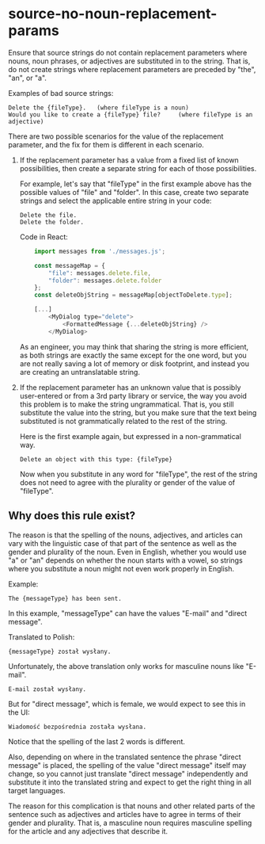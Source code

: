 # source-no-noun-replacement-params

Ensure that source strings do not contain replacement parameters where nouns, noun
phrases, or adjectives are substituted in to the string. That is, do not create
strings where replacement parameters are preceded by "the", "an", or "a".

Examples of bad source strings:

```plaintext
Delete the {fileType}.   (where fileType is a noun)
Would you like to create a {fileType} file?     (where fileType is an adjective)
```

There are two possible scenarios for the value of the replacement parameter, and the
fix for them is different in each scenario.

1. If the replacement parameter has a value from a fixed list of known possibilities,
   then create a separate string for each of those possibilities.

   For example, let's say that "fileType" in the first example above has the possible values
   of "file" and "folder". In this case, create two separate strings and select the
   applicable entire string in your code:

   ```plaintext
   Delete the file.
   Delete the folder.
   ```

   Code in React:

    ```javascript
        import messages from './messages.js';
    
        const messageMap = {
            "file": messages.delete.file,
            "folder": messages.delete.folder
        };
        const deleteObjString = messageMap[objectToDelete.type];
    
        [...]
            <MyDialog type="delete">
                <FormattedMessage {...deleteObjString} />
            </MyDialog>
    ```
    
    As an engineer, you may think that sharing the string is more efficient, as both strings
    are exactly the same except for the one word, but you are not really saving a lot of
    memory or disk footprint, and instead you are creating an untranslatable string.

2. If the replacement parameter has an unknown value that is possibly user-entered or
    from a 3rd party library or service, the way you avoid this problem is to make the string
    ungrammatical. That is, you still substitute the value into the string, but you make
    sure that the text being substituted is not grammatically related to the rest of the
    string.
    
    Here is the first example again, but expressed in a non-grammatical way.
    
    ```plaintext
    Delete an object with this type: {fileType}
    ```
    
    Now when you substitute in any word for "fileType", the rest of the string does not need
    to agree with the plurality or gender of the value of "fileType".

## Why does this rule exist?

The reason is that the spelling of the nouns, adjectives, and articles can vary with the
linguistic case of that part of the sentence as well as the gender and plurality of the
noun. Even in English, whether you would use "a" or "an" depends on whether the noun
starts with a vowel, so strings where you substitute a noun might not even work properly
in English.

Example:

```plaintext
The {messageType} has been sent.
```

In this example, "messageType" can have the values "E-mail" and "direct message".

Translated to Polish:

```plaintext
{messageType} został wysłany.
```

Unfortunately, the above translation only works for masculine nouns like "E-mail".

```plaintext
E-mail został wysłany.
```

But for "direct message", which is female, we would expect to see this in the UI:

```plaintext
Wiadomość bezpośrednia została wysłana.
```

Notice that the spelling of the last 2 words is different.

Also, depending on where in the translated sentence the phrase "direct message" is
placed, the spelling of the value "direct message" itself may change, so you cannot
just translate "direct message" independently and substitute it into the translated
string and expect to get the right thing in all target languages.

The reason for this complication is that nouns and other related parts of the sentence
such as adjectives and articles have to agree in terms of their gender and plurality.
That is, a masculine noun requires masculine spelling for the article and any adjectives
that describe it.
